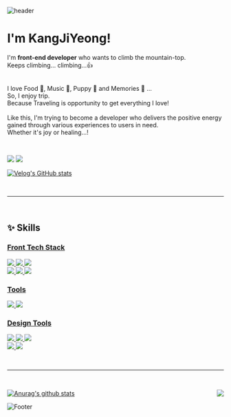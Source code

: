 ![header](https://capsule-render.vercel.app/api?type=waving&color=auto&height=200&section=header&text=Hello!%20👋&fontSize=50&animation=twinkling)

<p>
<h1>I'm KangJiYeong!</h1>
I'm <b>front-end developer</b> who wants to climb the mountain-top.<br/>
Keeps climbing... climbing...👍<br/><br/>

I love Food 🍗, Music 🎵, Puppy 🐶 and Memories 🌅 ...<br/>
So, I enjoy trip.<br/>
Because Traveling is opportunity to get everything I love!<br/><br/>
Like this, I'm trying to become a developer who delivers the positive energy<br/>
gained through various experiences to users in need.<br/>
Whether it's joy or healing...!
</p>

 <br/>
<p>

[<img src="https://img.shields.io/badge/jiyeongkang0522-EA4335?style=flat-square&logo=Gmail&logoColor=white">](jiyeongkang0522@gmail.com, "Thank U for contact me :)")</a>
<a href="https://velog.io/@sanmalleng">[<img src="https://img.shields.io/badge/sanmalleng-20C997?style=flat-square&logo=Velog&logoColor=white">](https://velog.io/@sanmalleng, "개발공부 벨로그 입장!")</a>


[![Velog's GitHub stats](https://velog-readme-stats.vercel.app/api?name=sanmalleng&tagMarkdown&color=dark)](https://velog.io/@sanmalleng/%EB%A7%88%ED%81%AC%EB%8B%A4%EC%9A%B4Markdown-%EB%AC%B8%EB%B2%95)

</p>

<br/>
 
---

<br/>

<p>
<h2>✨ Skills</h2>
<a href="Front Tech Stack">
  <h3>Front Tech Stack</h3>
  <img src="https://img.shields.io/badge/HTML-E34F26?style=flat&logo=Html5&logoColor=white"/>
  <img src="https://img.shields.io/badge/css-1572B6?style=flat&logo=Css3&logoColor=white"/>
  <img src="https://img.shields.io/badge/Javascript-F7DF1E?style=flat&logo=Javascript&logoColor=white"/><br>
  <img src="https://img.shields.io/badge/TypeScript-3178C6?style=flat&logo=TypeScript&logoColor=white"/>
  <img src="https://img.shields.io/badge/React-61DAFB?style=flat&logo=React&logoColor=white"/>
  <img src="https://img.shields.io/badge/Node.js-339933?style=flat&logo=Node.js&logoColor=white"/></a>
  
<a href="Design Tech Stack">
  <h3>Tools</h3>
  <img src="https://img.shields.io/badge/Visual Studio Code-007ACC?style=flat&logo=Visual Studio Code&logoColor=white"/>
  <img src="https://img.shields.io/badge/Git-F05032?style=flat-square&logo=Git&logoColor=white"/></a>
  

<a href="Design Tech Stack">
  <h3>Design Tools</h3>
  <img src="https://img.shields.io/badge/Illustrator-FF9A00?style=flat&logo=Adobe Illustrator&logoColor=white"/>
  <img src="https://img.shields.io/badge/Photoshop-31A8FF?style=flat&logo=Adobe Photoshop&logoColor=white"/>
  <img src="https://img.shields.io/badge/InDesign-FF3366?style=flat&logo=Adobe InDesign&logoColor=white"/><br>
  <img src="https://img.shields.io/badge/AfterEffects-632CA6?style=flat&logo=Adobe After Effects&logoColor=white"/>
  <img src="https://img.shields.io/badge/PremierePro-9999FF?style=flat&logo=Adobe Premiere Pro&logoColor=white"/></a>
</p>

<br/>
 
---

<br/>

<a href="https://github.com/sanmalleng/github-readme-stats"><img src="https://github-readme-stats.vercel.app/api?username=sanmalleng&show_icons=true&include_all_commits=true&theme=tokyonight&hide_border=true" alt="Anurag's github stats" /></a>
<a href="https://github.com/sanmalleng/github-readme-stats"><img align="right" src="https://github-readme-stats.vercel.app/api/top-langs/?username=sanmalleng&layout=compact&theme=tokyonight&hide_border=true" /></a>
  
![Footer](https://capsule-render.vercel.app/api?type=waving&color=auto&height=100&section=footer)
